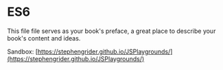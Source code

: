 # ES6

This file file serves as your book's preface, a great place to describe your book's content and ideas.

Sandbox: [https://stephengrider.github.io/JSPlaygrounds/](https://stephengrider.github.io/JSPlaygrounds/)

